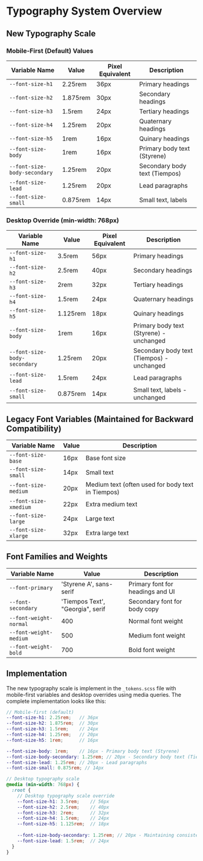 # Typography System Overview

## New Typography Scale

### Mobile-First (Default) Values

| Variable Name | Value | Pixel Equivalent | Description |
|---------------|-------|------------------|-------------|
| `--font-size-h1` | 2.25rem | 36px | Primary headings |
| `--font-size-h2` | 1.875rem | 30px | Secondary headings |
| `--font-size-h3` | 1.5rem | 24px | Tertiary headings |
| `--font-size-h4` | 1.25rem | 20px | Quaternary headings |
| `--font-size-h5` | 1rem | 16px | Quinary headings |
| `--font-size-body` | 1rem | 16px | Primary body text (Styrene) |
| `--font-size-body-secondary` | 1.25rem | 20px | Secondary body text (Tiempos) |
| `--font-size-lead` | 1.25rem | 20px | Lead paragraphs |
| `--font-size-small` | 0.875rem | 14px | Small text, labels |

### Desktop Override (min-width: 768px)

| Variable Name | Value | Pixel Equivalent | Description |
|---------------|-------|------------------|-------------|
| `--font-size-h1` | 3.5rem | 56px | Primary headings |
| `--font-size-h2` | 2.5rem | 40px | Secondary headings |
| `--font-size-h3` | 2rem | 32px | Tertiary headings |
| `--font-size-h4` | 1.5rem | 24px | Quaternary headings |
| `--font-size-h5` | 1.125rem | 18px | Quinary headings |
| `--font-size-body` | 1rem | 16px | Primary body text (Styrene) - unchanged |
| `--font-size-body-secondary` | 1.25rem | 20px | Secondary body text (Tiempos) - unchanged |
| `--font-size-lead` | 1.5rem | 24px | Lead paragraphs |
| `--font-size-small` | 0.875rem | 14px | Small text, labels - unchanged |

## Legacy Font Variables (Maintained for Backward Compatibility)

| Variable Name | Value | Description |
|---------------|-------|-------------|
| `--font-size-base` | 16px | Base font size |
| `--font-size-small` | 14px | Small text |
| `--font-size-medium` | 20px | Medium text (often used for body text in Tiempos) |
| `--font-size-xmedium` | 22px | Extra medium text |
| `--font-size-large` | 24px | Large text |
| `--font-size-xlarge` | 32px | Extra large text |

## Font Families and Weights

| Variable Name | Value | Description |
|---------------|-------|-------------|
| `--font-primary` | 'Styrene A', sans-serif | Primary font for headings and UI |
| `--font-secondary` | 'Tiempos Text', "Georgia", serif | Secondary font for body copy |
| `--font-weight-normal` | 400 | Normal font weight |
| `--font-weight-medium` | 500 | Medium font weight |
| `--font-weight-bold` | 700 | Bold font weight |

## Implementation

The new typography scale is implement in the `_tokens.scss` file with mobile-first variables and desktop overrides using media queries. The complete implementation looks like this:

```scss
// Mobile-first (default)
--font-size-h1: 2.25rem;   // 36px
--font-size-h2: 1.875rem;  // 30px
--font-size-h3: 1.5rem;    // 24px
--font-size-h4: 1.25rem;   // 20px
--font-size-h5: 1rem;      // 16px

--font-size-body: 1rem;    // 16px - Primary body text (Styrene)
--font-size-body-secondary: 1.25rem; // 20px - Secondary body text (Tiempos)
--font-size-lead: 1.25rem; // 20px - Lead paragraphs
--font-size-small: 0.875rem; // 14px

// Desktop typography scale
@media (min-width: 768px) {
  :root {
    // Desktop typography scale override
    --font-size-h1: 3.5rem;    // 56px
    --font-size-h2: 2.5rem;    // 40px
    --font-size-h3: 2rem;      // 32px
    --font-size-h4: 1.5rem;    // 24px
    --font-size-h5: 1.125rem;  // 18px
    
    --font-size-body-secondary: 1.25rem; // 20px - Maintaining consistent size for Tiempos body text
    --font-size-lead: 1.5rem;  // 24px
  }
}
```